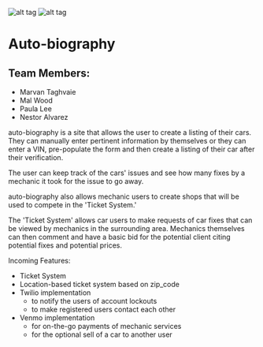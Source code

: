 ![alt tag](https://travis-ci.org/xdkernelx/auto-biography.svg?branch=development)
![alt tag](https://codeclimate.com/github/xdkernelx/auto-biography/badges/gpa.svg)

# Auto-biography

## Team Members:
* Marvan Taghvaie
* Mal Wood
* Paula Lee
* Nestor Alvarez

auto-biography is a site that allows the user to create a listing of their cars. They can manually enter pertinent information by themselves or they can enter a VIN, pre-populate the form and then create a listing of their car after their verification.

The user can keep track of the cars' issues and see how many fixes by a mechanic it took for the issue to go away.

auto-biography also allows mechanic users to create shops that will be used to compete in the 'Ticket System.'

The 'Ticket System' allows car users to make requests of car fixes that can be viewed by mechanics in the surrounding area. Mechanics themselves can then comment and have a basic bid for the potential client citing potential fixes and potential prices.

Incoming Features:

* Ticket System
* Location-based ticket system based on zip_code
* Twilio implementation
  * to notify the users of account lockouts
  * to make registered users contact each other
* Venmo implementation
  * for on-the-go payments of mechanic services
  * for the optional sell of a car to another user

